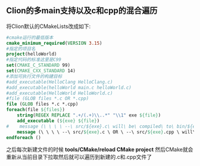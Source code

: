 ## Clion的多main支持以及c和cpp的混合遍历
将Clion默认的CMakeLists改成如下:
```cmake
#cmake运行的最低版本
cmake_minimum_required(VERSION 3.15)
#指定的项目名
project(helloWorld)
#指定代码的标准这里是C99
set(CMAKE_C_STANDARD 99)
set(CMAKE_CXX_STANDARD 14)
#添加可执行文件的构建目标
#add_executable(HelloClang HelloClang.c)
#add_executable(helloWorld main.c helloWorld.c)
#add_executable(HelloWorld HelloWorld.c)
#file (GLOB files *.c OR *.cpp)
file (GLOB files *.c *.cpp)
foreach(file ${files})
    string(REGEX REPLACE ".+/(.+)\\..*" "\\1" exe ${file})
    add_executable (${exe} ${file})
#    message (\ \ \ \ --\ src/${exe}.c\ will\ be\ compiled\ to\ bin/${exe})
    message (\ \ \ \ --\ src/${exe}.c \ OR \ --\ src/${exe}.cpp \ will\ be\ compiled\ to\ bin/${exe})
endforeach ()
```
之后每次新建文件的时候 **tools/CMake/reload CMake project** 然后CMake就会重新从当前目录下拉取然后就可以遍历到新建的.c和.cpp文件了